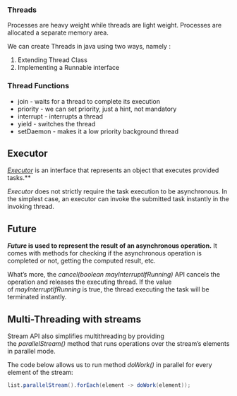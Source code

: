 ### Threads

Processes are heavy weight while threads are light weight.
Processes are allocated a separate memory area.

We can create Threads in java using two ways, namely :
1. Extending Thread Class
2. Implementing a Runnable interface

### Thread Functions

- join - waits for a thread to complete its execution
- priority - we can set priority, just a hint, not mandatory
- interrupt - interrupts a thread
- yield - switches the thread
- setDaemon - makes it a low priority background thread

## Executor

[_Executor_](https://docs.oracle.com/en/java/javase/17/docs/api/java.base/java/util/concurrent/Executor.html) is an interface that represents an object that executes provided tasks.**

_Executor_ does not strictly require the task execution to be asynchronous. In the simplest case, an executor can invoke the submitted task instantly in the invoking thread.

## Future

**_Future_ is used to represent the result of an asynchronous operation.** It comes with methods for checking if the asynchronous operation is completed or not, getting the computed result, etc.

What’s more, the _cancel(boolean mayInterruptIfRunning)_ API cancels the operation and releases the executing thread. If the value of _mayInterruptIfRunning_ is true, the thread executing the task will be terminated instantly.

## Multi-Threading with streams

Stream API also simplifies multithreading by providing the _parallelStream()_ method that runs operations over the stream’s elements in parallel mode.

The code below allows us to run method _doWork()_ in parallel for every element of the stream:

```java
list.parallelStream().forEach(element -> doWork(element));
```
